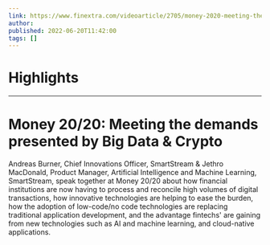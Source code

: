 ```yaml
---
link: https://www.finextra.com/videoarticle/2705/money-2020-meeting-the-demands-presented-by-big-data--crypto?utm_medium=rssfinextra&utm_source=finextrafeed
author: 
published: 2022-06-20T11:42:00
tags: []
---
```

# Highlights


---
# Money 20/20: Meeting the demands presented by Big Data & Crypto
Andreas Burner, Chief Innovations Officer, SmartStream & Jethro MacDonald, Product Manager, Artificial Intelligence and Machine Learning, SmartStream, speak together at Money 20/20 about how financial institutions are now having to process and reconcile high volumes of digital transactions, how innovative technologies are helping to ease the burden, how the adoption of low-code/no code technologies are replacing traditional application development, and the advantage fintechs' are gaining from new technologies such as AI and machine learning, and cloud-native applications.
